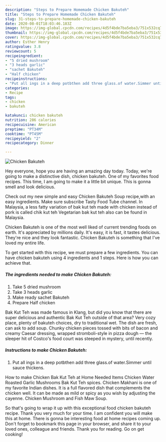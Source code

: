 ```yaml
---
description: "Steps to Prepare Homemade Chicken Bakuteh"
title: "Steps to Prepare Homemade Chicken Bakuteh"
slug: 31-steps-to-prepare-homemade-chicken-bakuteh
date: 2020-08-01T18:03:46.183Z
image: https://img-global.cpcdn.com/recipes/4d5f4bde7ba5eba3/751x532cq70/chicken-bakuteh-recipe-main-photo.jpg
thumbnail: https://img-global.cpcdn.com/recipes/4d5f4bde7ba5eba3/751x532cq70/chicken-bakuteh-recipe-main-photo.jpg
cover: https://img-global.cpcdn.com/recipes/4d5f4bde7ba5eba3/751x532cq70/chicken-bakuteh-recipe-main-photo.jpg
author: Esther Henry
ratingvalue: 3.8
reviewcount: 5
recipeingredient:
- "5 dried mushroom"
- "3 heads garlic"
- "sachet Bakuteh"
- "Half chicken"
recipeinstructions:
- "Put all ings in a deep potbthen add three glass.of water.Simmer until sauce thickens."
categories:
- Recipe
tags:
- chicken
- bakuteh

katakunci: chicken bakuteh 
nutrition: 286 calories
recipecuisine: American
preptime: "PT34M"
cooktime: "PT45M"
recipeyield: "2"
recipecategory: Dinner

---
```



![Chicken Bakuteh](https://img-global.cpcdn.com/recipes/4d5f4bde7ba5eba3/751x532cq70/chicken-bakuteh-recipe-main-photo.jpg)

Hey everyone, hope you are having an amazing day today. Today, we're going to make a distinctive dish, chicken bakuteh. One of my favorites food recipes. This time, I am going to make it a little bit unique. This is gonna smell and look delicious.

Check out my new simple and easy Chicken Bakuteh Soup recipe,with an easy ingredients. Make sure subscribe Tasty Food Tube channel. In Malaysia, a less fatty variation of bak kut teh made with chicken instead of pork is called chik kut teh Vegetarian bak kut teh also can be found in Malaysia.

Chicken Bakuteh is one of the most well liked of current trending foods on earth. It's appreciated by millions daily. It's easy, it is fast, it tastes delicious. They're nice and they look fantastic. Chicken Bakuteh is something that I've loved my entire life.


To get started with this recipe, we must prepare a few ingredients. You can have chicken bakuteh using 4 ingredients and 1 steps. Here is how you can achieve that.

<!--inarticleads1-->

##### The ingredients needed to make Chicken Bakuteh:

1. Take 5 dried mushroom
1. Take 3 heads garlic
1. Make ready sachet Bakuteh
1. Prepare Half chicken


Bak Kut Teh was made famous in Klang, but did you know that there are super delicious and authentic Bak Kut Teh outside of that area? Very cozy place, plenty of bakuteh choices, dry to traditional wet. The dish are fresh, can ask to add soup. Chunky chicken pieces tossed with bits of bacon and creamy Caesar dressing, wrapped stromboli-style in pizza dough — the sleeper hit of Costco&#39;s food court was steeped in mystery, until recently. 

<!--inarticleads2-->

##### Instructions to make Chicken Bakuteh:

1. Put all ings in a deep potbthen add three glass.of water.Simmer until sauce thickens.


How to make Chicken Bak Kut Teh at Home Needed Items Chicken Water Roasted Garlic Mushrooms Bak Kut Teh spices. Chicken Makhani is one of my favorite Indian dishes. It is a full flavored dish that complements the chicken well. It can be made as mild or spicy as you wish by adjusting the cayenne. Chicken Mushroom and Fish Maw Soup. 

So that's going to wrap it up with this exceptional food chicken bakuteh recipe. Thank you very much for your time. I am confident you will make this at home. There is gonna be interesting food at home recipes coming up. Don't forget to bookmark this page in your browser, and share it to your loved ones, colleague and friends. Thank you for reading. Go on get cooking!
